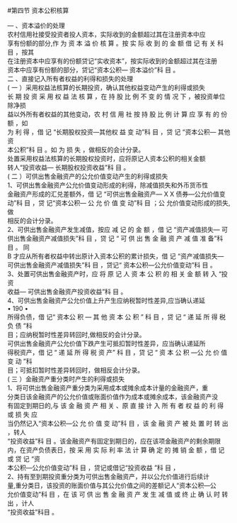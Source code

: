 #第四节 资本公积核算
<p> ― 、资本溢价的处理<br />
      农村信用社接受投资者投人资本，实际收到的金额超过其在注册资本中应<br />
      享有份额的部分,作 为 资 本 溢 价 核 算 。按 实 际 收 到 的 金 额 借 记 有 关 科 目 ，按其<br />
      在注册资本中应享有的份额贷记&ldquo;实收资本&rdquo;，按实际收到的金额超过其在注册<br />
      资本中应享有份额的部分，贷记&ldquo;资本公积— 资本溢价&rdquo;科 目 。<br />
      二 、直接记入所有者权益的利得和损失的处理<br />
      ( 一 ）采用权益法核算的长期投资，确认其他权益变动产生的利得或损失<br />
      长 期 投 资 采 用 权 益 法 核 算 ，在 持 股 比 例 不 变 的 情 况 下 ，被投资单位除净损<br />
      益以外所有者权益的其他变动，农 村 信 用 社 按 持 股 比 例 计 算 应 享 有 的 份 额 ，如<br />
      为 利 得 ，借 记 &ldquo;长期股权投资—其他权 益 变 动&rdquo;科 目 ，贷 记 &ldquo;资本公积— 其他资<br />
      本公积&rdquo;科 目 。如 为 损 失 ，做相反的会计分录。<br />
      处置采用权益法核算的长期股权投资时，应将原记人资本公积的相关金额<br />
      转人&ldquo;投资收益— 长期股权投资收益&rdquo;科 目 。<br />
      ( 二 ）可供出售金融资产的公允价值变动产生的利得或损失<br />
      1、可供出售金融资产公允价值变动形成的利得，除减值损失和外币货币性<br />
      金融资产形成的汇兑差额外，借 记 &ldquo;可供出售金融资产— X X 债券—公允价值变<br />
      动&rdquo;科 目 ，贷 记&ldquo;资本公积— 公 允 价 值 变 动&rdquo;科 目 ；公 允价值变动形成的损失,做<br />
      相反的会计分录。<br />
      2、可供出售金融资产发生减值，按应 减 记 的 金 额 ，借 记 &ldquo;资产减值损失— 可<br />
      供出售金融资产减值损失&rdquo;科 目 ，贷 记 &ldquo; 可 供 出 售 金 融 资 产 减 值 准 备&rdquo;科 目 。 同<br />
      B 才应从所有者权益中转出原计入资本公积的累计损失，借 记 &ldquo;资产减值损失—<br />
      可供出售金融资产减值损失&rdquo;科 目 ，贷记&ldquo; 资本公积—公允价值变动&rdquo;科 目 。<br />
      3、处置可供出售金融资产时，应 将 原 记 人 资 本 公 积 的 相 关 金 额 转 入 &ldquo;投资<br />
      收益— 可供出售金融资产投资收益&rdquo;科 目 。<br />
      4、可供出售金融资产公允价值上升产生应纳税暂时性差异,应当确认递延<br />
      • 190 •<br />
      所得负债，借 记&ldquo; 资本公 积 — 其 他 资 本 公 积 &rdquo; 科 目 ，贷 记 &ldquo; 递 延 所 得 税 负 债 &rdquo;科<br />
      目；应纳税暂时性差异转回时,做相反的会计分录。<br />
      可供出售金融资产公允价值下跌产生可抵扣暂时性差异，应当确认递延所<br />
      得税资产，借 记 &ldquo; 递 延 所 得 税 资 产&rdquo; 科 目 ，贷 记 &ldquo; 资 本 公 积 —公 允 价 值 变 动 &rdquo;科<br />
      目；可抵扣暂时性差异转回时，做相反会计分录。<br />
      ( 三 ）金融资产重分类时产生的利得或损失<br />
      1、将可供出售金融资产重分类为采用成本或摊余成本计量的金融资产，重<br />
      分类日该金融资产的公允价值或账面价值作为成本或摊余成本，该金融资产没<br />
      有固定到期日的,与 该 金 融 资 产 相 关 、原 直 接 计 入 所 有 者 权 益 的 利 得 或 损 失 应<br />
      当仍然记入&ldquo;资本公积—公 允 价 值 变 动&rdquo;科 目 ，该 金 融 资 产 被 处 置 时 转 出 ，转人<br />
      &ldquo;投资收益&rdquo;科 目 。该金融资产有固定到期日的，应在该项金融资产的剩余期限<br />
    内，在资产负债表日，按 采 用 实 际 利 率 法 计 算 确 定 的 摊 销 金 额 ，借 记 或 贷 记 &ldquo;资<br />
      本公积—公允价值变动&rdquo;科 目 ，贷记或借记&ldquo;投资收益  &rdquo;科 目 ，<br />
      2、持有至到期投资重分类为可供出售金融资产，并以公允价值进行后续计<br />
      量,重分类日，该投资的账面价值与其公允价值之间的差额记人&ldquo;资本公积—公<br />
      允价值变动&rdquo;科 目 ，在 该 可 供 出 售 金 融 资 产 发 生 减 值 或 终 止 确 认 时 转 出 ，计人<br />
      &ldquo;投资收益&rdquo;科目 。<br />
<br />
      <br />
    </p>